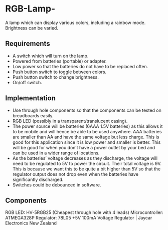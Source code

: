 # RGB-Lamp-
A lamp which can display various colors, including a rainbow mode. Brightness can be varied. 

## Requirements 
- A switch which will turn on the lamp. 
- Powered from batteries (portable) or adapter. 
- Low power so that the batteries do not have to be replaced often. 
- Push button switch to toggle between colors. 
- Push button switch to change brightness. 
- On/off switch. 

## Implementation
- Use through hole components so that the components can be tested on breadboards easily. 
- RGB LED (possibly in a transparent/translucent casing). 
- The power source will be batteries (6AAA 1.5V batteries) as this allows it to be mobile and will hence be able to be used anywhere. AAA batteries are smaller than AA and have the same voltage but less charge. This is good for this application since it is low power and smaller is better. This will be good for when you don’t have a power outlet by your bed and can be used in a wider range of locations.
- As the batteries’ voltage decreases as they discharge, the voltage will need to be regulated to 5V to power the circuit. Their total voltage is 9V. This is because we want this to be quite a bit higher than 5V so that the regulator output does not drop even when the batteries have significantly discharged. 
- Switches could be debounced in software. 

## Components 
RGB LED: HV-5RGB25 (Cheapest through hole with 4 leads) 
Microcontroller: ATMEGA328P 
Regulator: 78L05 +5V 100mA Voltage Regulator | Jaycar Electronics New Zealand
